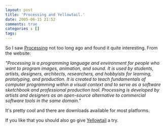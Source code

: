 ```yaml
---
layout: post
title: 'Processing and Yellowtail.'
date: 2005-06-15 21:52
comments: true
categories : []
tags:
---
```

So I saw <a href="http://www.proce55ing.net/">Processing</a> not too long ago and found it quite interesting. From the website:

<i>"Processing is a programming language and environment for people who want to program images, animation, and sound. It is used by students, artists, designers, architects, researchers, and hobbyists for learning, prototyping, and production. It is created to teach fundamentals of computer programming within a visual context and to serve as a software sketchbook and professional production tool. Processing is developed by artists and designers as an open-source alternative to commercial software tools in the same domain."</i>

It's pretty cool and there are downloads available for most platforms.

If you like that you should also go give <a href="http://www.flong.com/yellowtail/">Yellowtail</a> a try.

